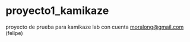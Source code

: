 proyecto1_kamikaze
==================

proyecto de prueba para kamikaze lab con cuenta moralong@gmail.com (felipe)